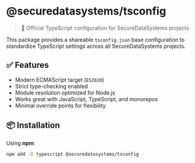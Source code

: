 # @securedatasystems/tsconfig

> 🔐 Official TypeScript configuration for SecureDataSystems projects

This package provides a shareable `tsconfig.json` base configuration to standardize TypeScript settings across all SecureDataSystems projects.

## ✅ Features

- Modern ECMAScript target (`ES2020`)
- Strict type-checking enabled
- Module resolution optimized for Node.js
- Works great with JavaScript, TypeScript, and monorepos
- Minimal override points for flexibility

## 📦 Installation

Using **npm**:

```bash
npm add -D typescript @securedatasystems/tsconfig
